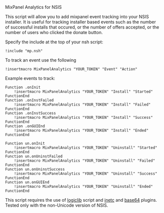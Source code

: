 MixPanel Analytics for NSIS

This script will allow you to add mixpanel event tracking into your NSIS installer. It is useful for tracking installer based events such as the number of successful installs that occured, or the number of offers accepted, or the number of users who clicked the donate button.

Specify the include at the top of your nsh script:

```
!include "mp.nsh"
```

To track an event use the following

```
!insertmacro MixPanelAnalytics "YOUR_TOKEN" "Event" "Action"
```

Example events to track:

```
Function .onInit
    !insertmacro MixPanelAnalytics "YOUR_TOKEN" "Install" "Started"
FunctionEnd
Function .onInstFailed
    !insertmacro MixPanelAnalytics "YOUR_TOKEN" "Install" "Failed"
FunctionEnd
Function .onInstSuccess
    !insertmacro MixPanelAnalytics "YOUR_TOKEN" "Install" "Success"
FunctionEnd
Function .onGUIEnd
    !insertmacro MixPanelAnalytics "YOUR_TOKEN" "Install" "Ended"
FunctionEnd

Function un.onInit
    !insertmacro MixPanelAnalytics "YOUR_TOKEN" "Uninstall" "Started"
FunctionEnd
Function un.onUninstFailed
    !insertmacro MixPanelAnalytics "YOUR_TOKEN" "Uninstall" "Failed"
FunctionEnd
Function un.onUninstSuccess
    !insertmacro MixPanelAnalytics "YOUR_TOKEN" "Uninstall" "Success"
FunctionEnd
Function un.onGUIEnd
    !insertmacro MixPanelAnalytics "YOUR_TOKEN" "Uninstall" "Ended"
FunctionEnd
```
This script requires the use of [logiclib](http://nsis.sourceforge.net/LogicLib) script and [inetc](http://nsis.sourceforge.net/Inetc_plug-in) and [base64](https://github.com/nmoinvaz/nsis-base64) plugins. Tested only with the non-Unicode version of NSIS.

